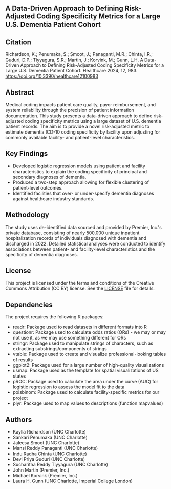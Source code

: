 ## A Data-Driven Approach to Defining Risk-Adjusted Coding Specificity Metrics for a Large U.S. Dementia Patient Cohort

## Citation
Richardson, K.; Penumaka, S.; Smoot, J.; Panaganti, M.R.; Chinta, I.R.; Guduri, D.P.; Tiyyagura, S.R.; Martin, J.; Korvink, M.; Gunn, L.H. A Data-Driven Approach to Defining Risk-Adjusted Coding Specificity Metrics for a Large U.S. Dementia Patient Cohort. Healthcare 2024, 12, 983. https://doi.org/10.3390/healthcare12100983

## Abstract
Medical coding impacts patient care quality, payor reimbursement, and system reliability through the precision of patient information documentation. This study presents a data-driven approach to define risk-adjusted coding specificity metrics using a large dataset of U.S. dementia patient records. The aim is to provide a novel risk-adjusted metric to estimate dementia ICD-10 coding specificity by facility upon adjusting for commonly available facility- and patient-level characteristics.

## Key Findings
- Developed logistic regression models using patient and facility characteristics to explain the coding specificity of principal and secondary diagnoses of dementia.
- Produced a two-step approach allowing for flexible clustering of patient-level outcomes.
- Identified facilities that over- or under-specify dementia diagnoses against healthcare industry standards.

## Methodology
The study uses de-identified data sourced and provided by Premier, Inc.'s private database, consisting of nearly 500,000 unique inpatient hospitalization records of individuals diagnosed with dementia and discharged in 2022. Detailed statistical analyses were conducted to identify associations between patient- and facility-level characteristics and the specificity of dementia diagnoses.

## License
This project is licensed under the terms and conditions of the Creative Commons Attribution (CC BY) license. See the [LICENSE](https://creativecommons.org/licenses/by/4.0/) file for details.

## Dependencies
The project requires the following R packages:
- readr: Package used to read datasets in different formats into R
- questionr: Package used to calculate odds ratios (ORs) - we may or may not use it, as we may use something different for ORs
- stringr: Package used to manipulate strings of characters, such as extracting substrings/components of strings
- vtable: Package used to create and visualize professional-looking tables of results
- ggplot2: Package used for a large number of high-quality visualizations
- usmap: Package used as the template for spatial visualizations of US states
- pROC: Package used to calculate the area under the curve (AUC) for logistic regression to assess the model fit to the data
- poisbinom: Package used to calculate facility-specific metrics for our project
- plyr: Package used to map values to descriptions (function mapvalues)

## Authors
- Kaylla Richardson (UNC Charlotte)
- Sankari Penumaka (UNC Charlotte)
- Jaleesa Smoot (UNC Charlotte)
- Mansi Reddy Panaganti (UNC Charlotte)
- Indu Radha Chinta (UNC Charlotte)
- Devi Priya Guduri (UNC Charlotte)
- Sucharitha Reddy Tiyyagura (UNC Charlotte)
- John Martin (Premier, Inc.)
- Michael Korvink (Premier, Inc.)
- Laura H. Gunn (UNC Charlotte, Imperial College London)





